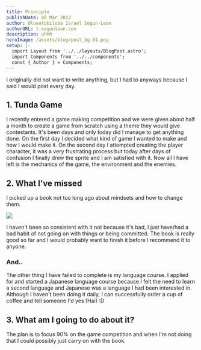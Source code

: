 ```yaml
---
title: Principle
publishDate: 08 Mar 2022
author: Oluwatobiloba Israel Segun-Lean
authorURL: t.segunlean.com
description: uhhh
heroImage: /assets/blog/post_bg-01.png
setup: |-
  import Layout from '../../layouts/BlogPost.astro';
  import Components from '../../components';
  const { Author } = Components;
---
```

I originally did not want to write anything, but I had to anyways because I said I would post every day.

## 1. Tunda Game

I recently entered a game making competition and we were given about half a month to create a game from scratch using a theme they would give contestants. It's been days and only today did I manage to get anything done. On the first day I decided what kind of game I wanted to make and how I would make it. On the second day I attempted creating the player character, it was a very frustrating process but today after days of confusion I finally drew the sprite and I am satisfied with it. Now all I have left is the mechanics of the game, the environment and the enemies. 

## 2. What I've missed

I picked up a book not too long ago about mindsets and how to change them.

![](/assets/blog/mindset.jfif)

 I haven't been so consistent with it not because it's bad, I just have/had a bad habit of not going on with things or being committed. The book is really good so far and I would probably want to finish it before I recommend it to anyone. 

### And..

The other thing I have failed to complete is my language course. I applied for and started a Japanese language course because I felt the need to learn a second language and Japanese was a language I had been interested in. Although I haven't been doing it daily, I can successfully order a cup of coffee and tell someone I'd yes (Hai) :D

## 3. What am I going to do about it?

The plan is to focus 90% on the game competition and when I'm not doing that I could possibly just carry on with the book.